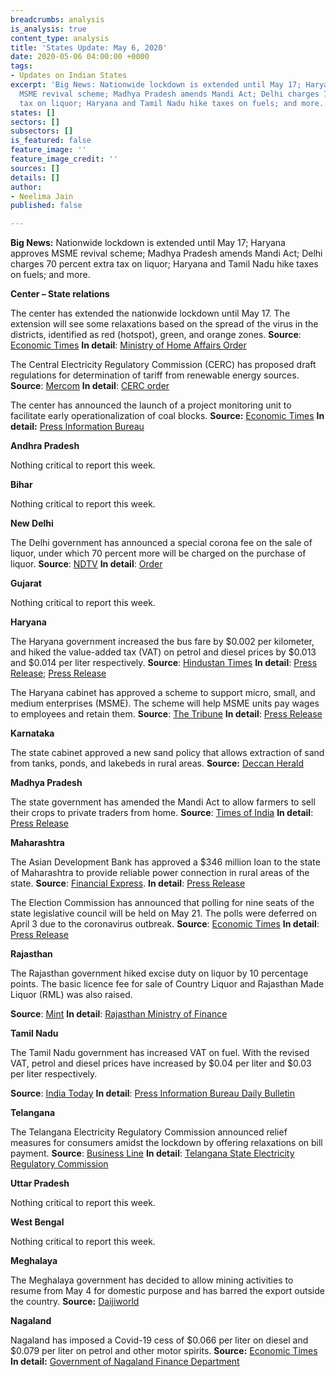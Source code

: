```yaml
---
breadcrumbs: analysis
is_analysis: true
content_type: analysis
title: 'States Update: May 6, 2020'
date: 2020-05-06 04:00:00 +0000
tags:
- Updates on Indian States
excerpt: 'Big News: Nationwide lockdown is extended until May 17; Haryana approves
  MSME revival scheme; Madhya Pradesh amends Mandi Act; Delhi charges 70 percent extra
  tax on liquor; Haryana and Tamil Nadu hike taxes on fuels; and more.'
states: []
sectors: []
subsectors: []
is_featured: false
feature_image: ''
feature_image_credit: ''
sources: []
details: []
author:
- Neelima Jain
published: false

---
```


**Big News:** Nationwide lockdown is extended until May 17; Haryana approves MSME revival scheme; Madhya Pradesh amends Mandi Act; Delhi charges 70 percent extra tax on liquor; Haryana and Tamil Nadu hike taxes on fuels; and more.

**Center – State relations**

The center has extended the nationwide lockdown until May 17. The extension will see some relaxations based on the spread of the virus in the districts, identified as red (hotspot), green, and orange zones. **Source**: [Economic Times](https://economictimes.indiatimes.com/news/politics-and-nation/govt-extends-lockdown-by-two-weeks-permits-considerable-relaxations-in-green-and-orange-zones/articleshow/75491935.cms) **In detail**: [Ministry of Home Affairs Order](https://www.mha.gov.in/sites/default/files/MHA%20Order%20Dt.%201.5.2020%20to%20extend%20Lockdown%20period%20for%202%20weeks%20w.e.f.%204.5.2020%20with%20new%20guidelines.pdf)

The Central Electricity Regulatory Commission (CERC) has proposed draft regulations for determination of tariff from renewable energy sources. **Source**: [Mercom](https://mercomindia.com/cerc-prepares-blueprint-new-tariff-regulations-renewable-projects/) **In detail**: [CERC order](http://www.cercind.gov.in/2020/draft_reg/DR-29.04.2020.pdf)

The center has announced the launch of a project monitoring unit to facilitate early operationalization of coal blocks. **Source:** [Economic Times](https://economictimes.indiatimes.com/industry/indl-goods/svs/metals-mining/centre-launches-project-monitoring-unit-for-early-operationalisation-of-coal-blocks/articleshow/75476202.cms) **In detail:** [Press Information Bureau](https://pib.gov.in/PressReleaseIframePage.aspx?PRID=1619620)

**Andhra Pradesh**

Nothing critical to report this week.

**Bihar**

Nothing critical to report this week.

**New Delhi**

The Delhi government has announced a special corona fee on the sale of liquor, under which 70 percent more will be charged on the purchase of liquor. **Source**: [NDTV](https://www.ndtv.com/delhi-news/coronavirus-india-lockdown-snaking-queues-at-delhi-booze-shops-since-dawn-despite-70-corona-fee-2223526) **In detail**: [Order](http://it.delhigovt.nic.in/writereaddata/egaz2020661.pdf)

**Gujarat**

Nothing critical to report this week.

**Haryana**

The Haryana government increased the bus fare by $0.002 per kilometer, and hiked the value-added tax (VAT) on petrol and diesel prices by $0.013 and $0.014 per liter respectively. **Source**: [Hindustan Times](https://www.hindustantimes.com/india-news/haryana-hikes-bus-fare-vat-on-diesel-petrol-prices-congress-slams-move/story-GacM7BTBKqqEYxZDCOH1vN.html) **In detail**: [Press Release](https://prharyana.gov.in/en/haryana-government-has-accorded-approval-to-partially-restore-the-vat-rate-on-sale-of-diesel-and); [Press Release](https://prharyana.gov.in/en/haryana-government-has-decided-to-increase-the-bus-fare-in-haryana-for-ordinary-luxury-and-super)

The Haryana cabinet has approved a scheme to support micro, small, and medium enterprises (MSME). The scheme will help MSME units pay wages to employees and retain them. **Source**: [The Tribune](https://www.tribuneindia.com/news/haryana/haryana-unveils-msme-revival-scheme-to-pay-interest-on-loans-for-wages-for-6-months-79020) **In detail**: [Press Release](https://prharyana.gov.in/en/to-facilitate-industrial-units-in-haryana-in-reviving-their-operations-and-retaining-their)

**Karnataka**

The state cabinet approved a new sand policy that allows extraction of sand from tanks, ponds, and lakebeds in rural areas. **Source:** [Deccan Herald](https://www.deccanherald.com/state/top-karnataka-stories/cabinet-approves-new-sand-policy-831999.html)

**Madhya Pradesh**

The state government has amended the Mandi Act to allow farmers to sell their crops to private traders from home. **Source**: [Times of India](https://timesofindia.indiatimes.com/city/bhopal/mp-govt-allows-private-sector-to-open-mandis/articleshowprint/75497370.cms) **In detail**: [Press Release](https://www.mpinfo.org/News/TodaysNews.aspx?newsid=20200505N9&LocID=1)

**Maharashtra**

The Asian Development Bank has approved a $346 million loan to the state of Maharashtra to provide reliable power connection in rural areas of the state. **Source**: [Financial Express](https://www.financialexpress.com/economy/adb-gives-346-million-loan-for-power-sector-in-rural-maharashtra/1943255/). **In detail**: [Press Release](https://www.adb.org/news/adb-provides-346-million-loan-rural-electricity-maharashtra-india)

The Election Commission has announced that polling for nine seats of the state legislative council will be held on May 21. The polls were deferred on April 3 due to the coronavirus outbreak. **Source**: [Economic Times](https://economictimes.indiatimes.com/news/politics-and-nation/maharashtra-legislative-council-polls-on-may-21-announces-ec/articleshow/75489373.cms) **In detail**: [Press Release](https://pib.gov.in/newsite/PrintRelease.aspx?relid=202709)

**Rajasthan**

The Rajasthan government hiked excise duty on liquor by 10 percentage points. The basic licence fee for sale of Country Liquor and Rajasthan Made Liquor (RML) was also raised.

**Source**: [Mint](https://www.livemint.com/news/india/alcohol-price-to-go-up-by-10-in-rajasthan-after-excise-duty-hike-11588215767925.html) **In detail**: [Rajasthan Ministry of Finance](http://finance.rajasthan.gov.in/PDFDOCS/EXCISE/F-EXCISE-8773-29042020.pdf)

**Tamil Nadu**

The Tamil Nadu government has increased VAT on fuel. With the revised VAT, petrol and diesel prices have increased by $0.04 per liter and $0.03 per liter respectively.

**Source**: [India Today](https://www.indiatoday.in/business/story/tamil-nadu-government-fuel-vat-increased-petrol-diesel-prices-1673988-2020-05-03) **In detail**: [Press Information Bureau Daily Bulletin](https://pib.gov.in/PressReleaseIframePage.aspx?PRID=1620974)

**Telangana**

The Telangana Electricity Regulatory Commission announced relief measures for consumers amidst the lockdown by offering relaxations on bill payment. **Source**: [Business Line](https://www.thehindubusinessline.com/news/national/telangana-power-regulator-provides-bill-payment-relief-to-industrial-consumers/article31462917.ece) **In detail**: [Telangana State Electricity Regulatory Commission](http://www.tserc.gov.in/file_upload/uploads/Orders/Commission%20Orders/2020/Mitigation%20of%20Impact%20of%20COVID-19.pdf)

**Uttar Pradesh**

Nothing critical to report this week.

**West Bengal**

Nothing critical to report this week.

**Meghalaya**

The Meghalaya government has decided to allow mining activities to resume from May 4 for domestic purpose and has barred the export outside the country. **Source:** [Daijiworld](http://www.daijiworld.com/news/newsDisplay.aspx?newsID=703662)

**Nagaland**

Nagaland has imposed a Covid-19 cess of $0.066 per liter on diesel and $0.079 per liter on petrol and other motor spirits. **Source:** [Economic Times](https://energy.economictimes.indiatimes.com/news/oil-and-gas/nagaland-impose-covid-19-cess-on-petrol-and-diesel-sales/75463708) **In detail:** [Government of Nagaland Finance Department](http://nagalandtax.nic.in/docs/Notification/Act/Issued%20by%20Finance%20Department/Petroleum/2020/Petroleum_Cess_Covid19.pdf)